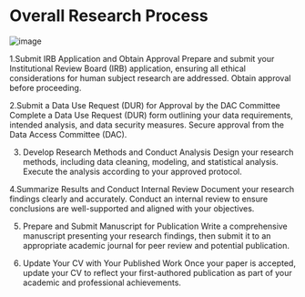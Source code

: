 # Overall Research Process

![image](https://github.com/user-attachments/assets/2050549f-70e6-485e-8544-276bd3f6db1d)

1.Submit IRB Application and Obtain Approval
Prepare and submit your Institutional Review Board (IRB) application, ensuring all ethical considerations for human subject research are addressed. Obtain approval before proceeding.

2.Submit a Data Use Request (DUR) for Approval by the DAC Committee
Complete a Data Use Request (DUR) form outlining your data requirements, intended analysis, and data security measures. Secure approval from the Data Access Committee (DAC).

3. Develop Research Methods and Conduct Analysis
Design your research methods, including data cleaning, modeling, and statistical analysis. Execute the analysis according to your approved protocol.

4.Summarize Results and Conduct Internal Review
Document your research findings clearly and accurately. Conduct an internal review to ensure conclusions are well-supported and aligned with your objectives.

5. Prepare and Submit Manuscript for Publication
Write a comprehensive manuscript presenting your research findings, then submit it to an appropriate academic journal for peer review and potential publication.

6. Update Your CV with Your Published Work
Once your paper is accepted, update your CV to reflect your first-authored publication as part of your academic and professional achievements.
